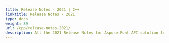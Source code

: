 ```yaml
---
title: Release Notes - 2021 | C++
linktitle: Release Notes - 2021
type: docs
weight: 89
url: /cpp/release-notes-2021/
description: All the 2021 Release Notes for Aspose.Font API solution for C++ are collected in this chapter of the documentation divided by the versions.
---
```

